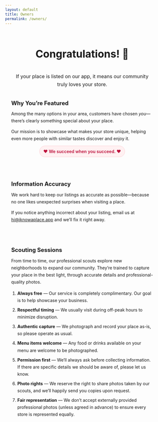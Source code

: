 ```yaml
---
layout: default
title: Owners
permalink: /owners/
---
```


<style>
    .container {
      max-width: 820px;
      margin: 40px auto;
      padding: 0 20px;
    }
    .card {
      background: var(--card);
      border: 1px solid var(--border);
      border-radius: var(--radius);
      box-shadow: 0 10px 25px rgba(2, 6, 23, 0.06);
      overflow: hidden;
    }
    header {
      padding: 28px 28px 12px;
      border-bottom: 1px solid var(--border);
    }
    h1 {
      margin: 0 0 8px;
      font-size: clamp(1.5rem, 2.2vw + 1rem, 2.1rem);
    }
    .tagline {
      margin: 32px 0 0 0;
      color: var(--muted);
      font-size: 1rem;
      text-align: center;
    }
    main {
      padding: 24px 28px 8px;
    }
    section + section {
      margin-top: 22px;
      padding-top: 18px;
      border-top: 1px dashed var(--border);
    }
    h2 {
      margin: 32px 0 8px;
      font-size: 1.15rem;
    }
    p {
      margin: 0 0 12px;
    }
    .callout {
      display: block;
      background: #fff1f2;
      color: #be123c;
      border: 1px solid #fecdd3;
      border-radius: 999px;
      padding: 6px 12px;
      font-weight: 600;
      margin: 4px auto 16px auto;
      text-align: center;
      max-width: 420px;
      width: fit-content;
    }
  ul, ol { 
    padding-left: 1.25rem;
    margin-bottom: 16px;
  }
  ul li, ol li {
    margin-bottom: 8px;
    }
    a {
      color: var(--accent);
      text-decoration: underline;
    }
</style>

<section class="page privacy-page" style="max-width:880px;margin:4rem auto 5rem;padding:0 1.25rem;line-height:1.65;">
    <section aria-labelledby="intro-heading">
        <h1 id="page-title" style="text-align: center;">Congratulations! 🎉</h1>
        <p class="tagline">If your place is listed on our app, it means our community truly loves your store.</p>
        <h2 id="intro-heading">Why You’re Featured</h2>
        <p>Among the many options in your area, customers have chosen <em>you</em>—there’s clearly something special about your place.</p>
        <p>Our mission is to showcase what makes your store unique, helping even more people with similar tastes discover and enjoy it.</p>
        <div class="callout" aria-label="Mutual success">
            ❤️ We succeed when you succeed. ❤️
        </div>
    </section>
    <section aria-labelledby="accuracy-heading">
        <h2 id="accuracy-heading">Information Accuracy</h2>
        <p>We work hard to keep our listings as accurate as possible—because no one likes unexpected surprises when visiting a place.</p>
        <p>If you notice anything incorrect about your listing, email us at
        <a href="mailto:hi@iknowaplace.app">hi@iknowaplace.app</a> and we’ll fix it right away.
        </p>
    </section>
    <section aria-labelledby="scouting-heading">
        <h2 id="scouting-heading">Scouting Sessions</h2>
        <p>From time to time, our professional scouts explore new neighborhoods to expand our community. They’re trained to capture your place in the best light, through accurate details and professional-quality photos.</p>
        <ol>
        <li><strong>Always free</strong> — Our service is completely complimentary. Our goal is to help showcase your business.</li>
        <li><strong>Respectful timing</strong> — We usually visit during off-peak hours to minimize disruption.</li>
        <li><strong>Authentic capture</strong> — We photograph and record your place as-is, so please operate as usual.</li>
        <li><strong>Menu items welcome</strong> — Any food or drinks available on your menu are welcome to be photographed.</li>
        <li><strong>Permission first</strong> — We’ll always ask before collecting information. If there are specific details we should be aware of, please let us know.</li>
        <li><strong>Photo rights</strong> — We reserve the right to share photos taken by our scouts, and we’ll happily send you copies upon request.</li>
        <li><strong>Fair representation</strong> — We don’t accept externally provided professional photos (unless agreed in advance) to ensure every store is represented equally.</li>
        </ol>
    </section>
</section>